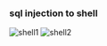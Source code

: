 ### sql injection to shell
![shell1](https://github.com/0xTabun/Others/assets/144548207/19cca59a-0255-480a-ab3c-23c50711c690)
![shell2](https://github.com/0xTabun/Others/assets/144548207/cecdc323-877f-46c4-91ab-a7e41b7376e9)
